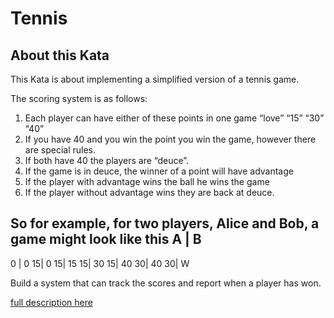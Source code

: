 # Tennis

## About this Kata

This Kata is about implementing a simplified version of a tennis game. 

The scoring system is as follows:

1. Each player can have either of these points in one game “love” “15” “30” “40”
2. If you have 40 and you win the point you win the game, however there are special rules.
3. If both have 40 the players are “deuce”.
4. If the game is in deuce, the winner of a point will have advantage
5. If the player with advantage wins the ball he wins the game
6. If the player without advantage wins they are back at deuce.

So for example, for two players, Alice and Bob, a game might look like this
A | B
-----
0 | 0
15| 0
15| 15
15| 30
15| 40
30| 40
30| W

Build a system that can track the scores and report when a player has won.

[full description here](https://codingdojo.org/kata/Tennis/)